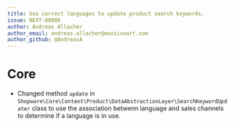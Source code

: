 ```yaml
---
title: Use correct languages to update product search keywords.
issue: NEXT-00000
author: Andreas Allacher
author_email: andreas.allacher@massiveart.com
author_github: @AndreasA
---
```

# Core
* Changed method `update` in `Shopware\Core\Content\Product\DataAbstractionLayer\SearchKeywordUpdater` class to use the association betwenn language and sales channels to determine if a language is in use.

